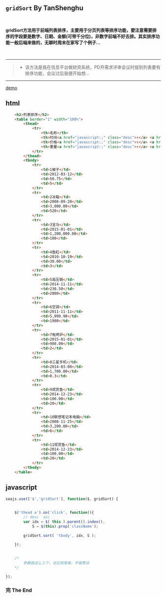 ## `gridSort` By TanShenghu

<br>

**gridSort方法用于前端列表排序，主要用于分页列表等排序功能，要注意需要排序的字段要是数字、日期、金额(可带千分位)，非数字前端不好去排。其实排序功能一般后端来做的，无聊时周末在家写了个例子...**

<br>

---

> - 该方法是我在信息平台做财资系统，PD开需求评审会议时提到列表要有排序功能，会议过后我便开始想...

---

[demo](http://www.tanshenghu.com/widget/gridSort/examples/gridSort.html)

## html


````html
	<h2>列表排序</h2>
	<table border="1" width="100%">
		<thead>
			<tr>
				<th>名称</th>
				<th>时间<a href="javascript:;" class="desc">↑</a> <a href="javascript:;" class="asc">↓</a></th>
				<th>价格<a href="javascript:;" class="desc">↑</a> <a href="javascript:;" class="asc">↓</a></th>
				<th>重量<a href="javascript:;" class="desc">↑</a> <a href="javascript:;" class="asc">↓</a></th>
			</tr>
		</thead>
		<tbody>
			<tr>
				<td>1被子</td>
				<td>2012-03-12</td>
				<td>50.75</td>
				<td>5</td>
			</tr>
			<tr>
				<td>2冰箱</td>
				<td>2008-09-20</td>
				<td>3,000.00</td>
				<td>520</td>
			</tr>
			<tr>
				<td>3宝马</td>
				<td>2015-01-01</td>
				<td>1,200,000.00</td>
				<td>100</td>
			</tr>
			<tr>
				<td>4鱼缸</td>
				<td>2010-10-19</td>
				<td>30.00</td>
				<td>3</td>
			</tr>
			<tr>
				<td>5高压锅</td>
				<td>2014-11-11</td>
				<td>230.50</td>
				<td>2000</td>
			</tr>
			<tr>
				<td>6空调</td>
				<td>2011-11-11</td>
				<td>5,999.90</td>
				<td>1900</td>
			</tr>
			<tr>
				<td>7电烤炉</td>
				<td>2015-01-01</td>
				<td>980.00</td>
				<td>2</td>
			</tr>
			<tr>
				<td>8三星手机</td>
				<td>2014-03-08</td>
				<td>1,700.00</td>
				<td>0.3</td>
			</tr>
			<tr>
				<td>9观赏鱼</td>
				<td>2014-12-23</td>
				<td>100.00</td>
				<td>20</td>
			</tr>
			<tr>
				<td>10联想笔记本电脑</td>
				<td>2008-11-25</td>
				<td>3,200.00</td>
				<td>6</td>
			</tr>
			<tr>
				<td>11观赏鱼</td>
				<td>2014-12-23</td>
				<td>100.00</td>
				<td>20</td>
			</tr>
		</tbody>
	</table>
````


## javascript


```javascript
seajs.use(['$','gridSort'], function($, gridSort) {
	
	
	$('thead a').on('click', function(){
		// desc  asc
		var idx = $( this ).parent().index(),
			S = $(this).prop('className');
			
		gridSort.sort( 'tbody', idx, S );
		
	});
	
	
	/* 
		参数就这么三个，也比较简单，不做赘诉
	*/
	
});
```


### 完     The End